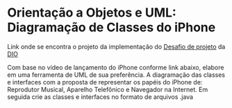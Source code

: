 # Orientação a Objetos e UML: Diagramação de Classes do iPhone

Link onde se encontra o projeto da implementação
do [Desafio de projeto](https://github.com/digitalinnovationone/trilha-java-basico/tree/main/desafios/poo)
da [DIO](https://web.dio.me/track/santander-bootcamp-2023-backend-java)

Com base no vídeo de lançamento do iPhone conforme link abaixo,
elabore em uma ferramenta de UML de sua preferência. A diagramação das classes e
interfaces com a proposta de representar os papéis do iPhone de: Reprodutor Musical, Aparelho Telefônico e Navegador na
Internet.
Em seguida crie as classes e interfaces no formato de arquivos .java
